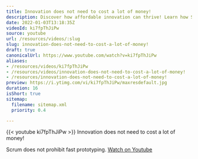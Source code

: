 ```yaml
---
title: Innovation does not need to cost a lot of money!
description: Discover how affordable innovation can thrive! Learn how Scrum enables rapid prototyping without breaking the bank in this insightful video.
date: 2022-01-03T13:18:35Z
videoId: ki7fpThJiPw
source: youtube
url: /resources/videos/:slug
slug: innovation-does-not-need-to-cost-a-lot-of-money!
draft: true
canonicalUrl: https://www.youtube.com/watch?v=ki7fpThJiPw
aliases:
- /resources/videos/ki7fpThJiPw
- /resources/videos/innovation-does-not-need-to-cost-a-lot-of-money!
- /resources/innovation-does-not-need-to-cost-a-lot-of-money!
preview: https://i.ytimg.com/vi/ki7fpThJiPw/maxresdefault.jpg
duration: 16
isShort: true
sitemap:
  filename: sitemap.xml
  priority: 0.4

---
```

{{< youtube ki7fpThJiPw >}} 
 Innovation does not need to cost a lot of money!

Scrum does not prohibit fast prototyping. 
 [Watch on Youtube](https://www.youtube.com/watch?v=ki7fpThJiPw)
